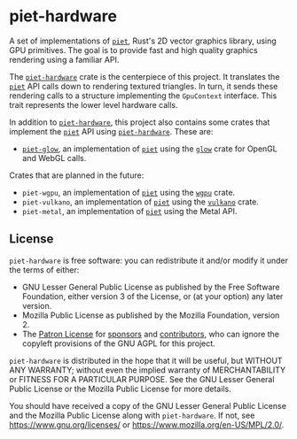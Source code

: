 # piet-hardware

A set of implementations of [`piet`], Rust's 2D vector graphics library, using GPU primitives. The goal is to provide fast and high quality graphics rendering using a familiar API.

The [`piet-hardware`] crate is the centerpiece of this project. It translates the [`piet`] API calls down to rendering textured triangles. In turn, it sends these rendering calls to a structure implementing the `GpuContext` interface. This trait represents the lower level hardware calls.

In addition to [`piet-hardware`], this project also contains some crates that implement the [`piet`] API using [`piet-hardware`]. These are:

- [`piet-glow`], an implementation of [`piet`] using the [`glow`] crate for OpenGL and WebGL calls.

Crates that are planned in the future:

- `piet-wgpu`, an implementation of [`piet`] using the [`wgpu`] crate.
- `piet-vulkano`, an implementation of [`piet`] using the [`vulkano`] crate.
- `piet-metal`, an implementation of [`piet`] using the Metal API.

[`piet`]: https://crates.io/crates/piet
[`piet-hardware`]: ./crates/piet-hardware/README.md
[`piet-glow`]: ./crates/piet-glow/README.md
[`glow`]: https://crates.io/crates/glow
[`wgpu`]: https://crates.io/crates/wgpu
[`vulkano`]: https://crates.io/crates/vulkano

## License

`piet-hardware` is free software: you can redistribute it and/or modify it under the terms of
either:

* GNU Lesser General Public License as published by the Free Software Foundation, either
version 3 of the License, or (at your option) any later version.
* Mozilla Public License as published by the Mozilla Foundation, version 2.
* The [Patron License](https://github.com/notgull/piet-hardware/blob/main/LICENSE-PATRON.md) for [sponsors](https://github.com/sponsors/notgull) and [contributors](https://github.com/notgull/async-winit/graphs/contributors), who can ignore the copyleft provisions of the GNU AGPL for this project.

`piet-hardware` is distributed in the hope that it will be useful, but WITHOUT ANY WARRANTY;
without even the implied warranty of MERCHANTABILITY or FITNESS FOR A PARTICULAR PURPOSE.
See the GNU Lesser General Public License or the Mozilla Public License for more details.

You should have received a copy of the GNU Lesser General Public License and the Mozilla
Public License along with `piet-hardware`. If not, see <https://www.gnu.org/licenses/> or
<https://www.mozilla.org/en-US/MPL/2.0/>.
